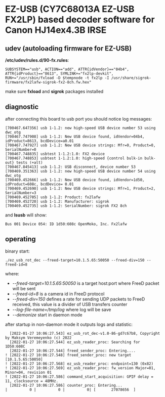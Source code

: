 # EZ-USB (CY7C68013A EZ-USB FX2LP) based decoder software for Canon HJ14ex4.3B IRSE

## udev (autoloading firmware for EZ-USB)

**/etc/udev/rules.d/90-fx.rules**:
```
SUBSYSTEM=="usb", ACTION=="add", ATTR{idVendor}=="04b4", ATTR{idProduct}=="8613", SYMLINK+="fx2lp-devkit", RUN+="/usr/sbin/fxload -D $tempnode -t fx2lp -I /usr/share/sigrok-firmware/fx2lafw-sigrok-fx2-8ch.fw.hex"
```
make sure **fxload** and **sigrok** packages installed

## diagnostic

after connecting this board to usb port you should notice log messages:
```
[700467.647356] usb 1-1.2: new high-speed USB device number 53 using dwc_otg
[700467.747908] usb 1-1.2: New USB device found, idVendor=04b4, idProduct=8613, bcdDevice=a0.01
[700467.747927] usb 1-1.2: New USB device strings: Mfr=0, Product=0, SerialNumber=0
[700467.748835] usbtest 1-1.2:1.0: FX2 device
[700467.748853] usbtest 1-1.2:1.0: high-speed {control bulk-in bulk-out} tests (+alt)
[700467.845413] usb 1-1.2: USB disconnect, device number 53
[700469.351363] usb 1-1.2: new high-speed USB device number 54 using dwc_otg
[700469.452666] usb 1-1.2: New USB device found, idVendor=1d50, idProduct=608c, bcdDevice= 0.01
[700469.452690] usb 1-1.2: New USB device strings: Mfr=1, Product=2, SerialNumber=3
[700469.452705] usb 1-1.2: Product: fx2lafw
[700469.452720] usb 1-1.2: Manufacturer: sigrok
[700469.452735] usb 1-1.2: SerialNumber: sigrok FX2 8ch
```
and **lsusb** will show:
```
Bus 001 Device 054: ID 1d50:608c OpenMoko, Inc. Fx2lafw
```

## operating
binary start:
```
./ez_usb_rot_dec --freed-target=10.1.5.65:50050 --freed-div=150 --freed-id=8
```
where:
* *--freed-target=10.1.5.65:50050* is a target host:port where FreeD packet will be sent
* *--freed-id=8*  is a camera id in FreeD protocol
* *--freed-div=150* defines a rate for sending UDP packets to FreeD received, this value is a divider of USB transfers counter
* *--log-file-name=/tmp/log* where log will be save
* *--demonize* start in daemon mode

after startup in non-daemon mode it outputs logs and statistic:
```
  [2022-01-27 10:06:27.543] ez_usb_rot_dec-v1.0-86-gd7c67b8, Copyright by Maksym Veremeyenko (c) 2022
  [2022-01-27 10:06:27.544] ez_usb_reader_proc: Searching for 1D50:608C
  [2022-01-27 10:06:27.544] freed_sender_proc: Entering....
! [2022-01-27 10:06:27.548] freed_sender_proc: new target [10.1.5.65:50050]
! [2022-01-27 10:06:27.568] ez_usb_reader_proc: endpoint=130 (0x82)
! [2022-01-27 10:06:27.569] ez_usb_reader_proc: fw_version Major=01, Minor=04, revision 01
! [2022-01-27 10:06:27.586] command_start_acquisition: GPIF delay = 11, clocksource = 48MHz.
  [2022-01-27 10:06:27.586] counter_proc: Entering...
|          0 |          0 |          0| [       27078656  ]
```






